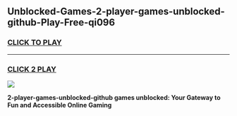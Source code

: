 
## Unblocked-Games-2-player-games-unblocked-github-Play-Free-qi096
<h3>
<a href="https://premium76.site?title=2-player-games-unblocked-github&ref=22A">CLICK TO PLAY</a></h3>
<hr>

<h3>
<a href="https://premium76.site?title=2-player-games-unblocked-github&ref=22A">CLICK 2 PLAY</a>
  
</h3>

<a href="https://premium76.site?title=2-player-games-unblocked-github&ref=22A"><img src="https://clearcache.store/games.png"></a>


**2-player-games-unblocked-github games unblocked: Your Gateway to Fun and Accessible Online Gaming**
